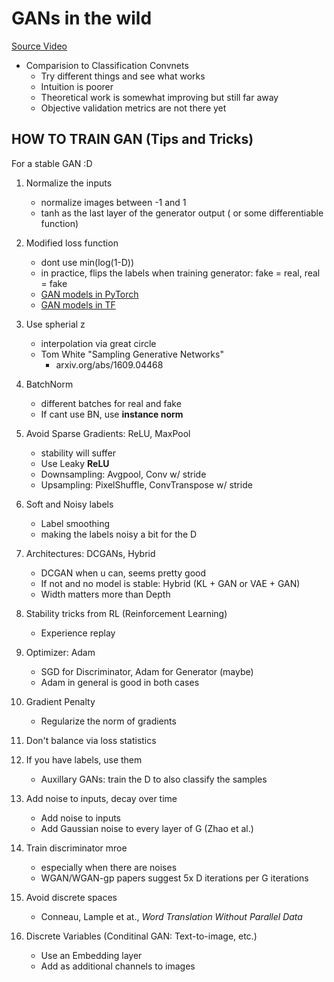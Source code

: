 # GANs in the wild
[Source Video](https://www.youtube.com/watch?v=Qc1F3-Rblbw&list=PLazcgz-LJ6ZIrJV-qiqw16JyJFuE4TNKF&index=5)

* Comparision to Classification Convnets
    * Try different things and see what works
    * Intuition is poorer
    * Theoretical work is somewhat improving but still far away
    * Objective validation metrics are not there yet

## HOW TO TRAIN GAN (Tips and Tricks)
For a stable GAN :D
1. Normalize the inputs
    * normalize images between -1 and 1
    * tanh as the last layer of the generator output ( or some differentiable function)

2. Modified loss function
    * dont use min(log(1-D))
    * in practice, flips the labels when training generator: fake = real, real = fake
    * [GAN models in PyTorch](https://github.com/znxlwm/pytorch-generative-model-collections)
    * [GAN models in TF](https://github.com/hwalsuklee/tensorflow-generative-model-collections)

3. Use spherial z
    * interpolation via great circle
    * Tom White "Sampling Generative Networks"
        * arxiv.org/abs/1609.04468

4. BatchNorm
    * different batches for real and fake
    * If cant use BN, use **instance norm**

5. Avoid Sparse Gradients: ReLU, MaxPool
    * stability will suffer
    * Use Leaky **ReLU**
    * Downsampling: Avgpool, Conv w/ stride
    * Upsampling: PixelShuffle, ConvTranspose w/ stride

6. Soft and Noisy labels
    * Label smoothing
    * making the labels noisy a bit for the D

7. Architectures: DCGANs, Hybrid
    * DCGAN when u can, seems pretty good
    * If not and no model is stable: Hybrid (KL + GAN or VAE + GAN)
    * Width matters more than Depth

8. Stability tricks from RL (Reinforcement Learning)
    * Experience replay

9. Optimizer: Adam
    * SGD for Discriminator, Adam for Generator (maybe)
    * Adam in general is good in both cases

10. Gradient Penalty
    * Regularize the norm of gradients

11. Don't balance via loss statistics

12. If you have labels, use them
    * Auxillary GANs: train the D to also classify the samples

13. Add noise to inputs, decay over time
    * Add noise to inputs
    * Add Gaussian noise to every layer of G (Zhao et al.)

14. Train discriminator mroe
    * especially when there are noises
    * WGAN/WGAN-gp papers suggest 5x D iterations per G iterations

15. Avoid discrete spaces
    * Conneau, Lample et at., *Word Translation Without Parallel Data*

16. Discrete Variables (Conditinal GAN: Text-to-image, etc.)
    * Use an Embedding layer
    * Add as additional channels to images



